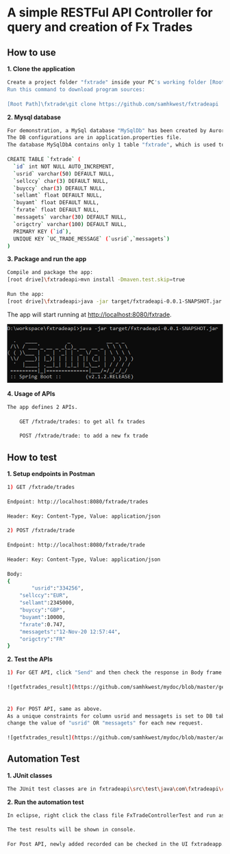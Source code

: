 # A simple RESTFul API Controller for query and creation of Fx Trades 

## How to use

**1. Clone the application**

```bash
Create a project folder "fxtrade" inside your PC's working folder [Root Path].
Run this command to download program sources:

[Root Path]\fxtrade\git clone https://github.com/samhkwest/fxtradeapi
```

**2. Mysql database**
```bash
For demonstration, a MySql database "MySqlDb" has been created by Aurora MySql and is hosted in AWS.
The DB configurations are in application.properties file.
The database MySqlDbA contains only 1 table "fxtrade", which is used to store the json data:

CREATE TABLE `fxtrade` (
  `id` int NOT NULL AUTO_INCREMENT,
  `usrid` varchar(50) DEFAULT NULL,
  `sellccy` char(3) DEFAULT NULL,
  `buyccy` char(3) DEFAULT NULL,
  `sellamt` float DEFAULT NULL,
  `buyamt` float DEFAULT NULL,
  `fxrate` float DEFAULT NULL,
  `messagets` varchar(30) DEFAULT NULL,
  `origctry` varchar(100) DEFAULT NULL,
  PRIMARY KEY (`id`),
  UNIQUE KEY `UC_TRADE_MESSAGE` (`usrid`,`messagets`)
) 

```

**3. Package and run the app**

```bash
Compile and package the app:
[root drive]\fxtradeapi>mvn install -Dmaven.test.skip=true

Run the app:
[root drive]\fxtradeapi>java -jar target/fxtradeapi-0.0.1-SNAPSHOT.jar

```

The app will start running at <http://localhost:8080/fxtrade>.


![compile success](https://github.com/samhkwest/mydoc/blob/master/run_fxtradeapi.PNG)

**4. Usage of APIs**
```bash
The app defines 2 APIs.

    GET /fxtrade/trades: to get all fx trades
    
    POST /fxtrade/trade: to add a new fx trade
```  

## How to test

**1. Setup endpoints in Postman**

```bash
1) GET /fxtrade/trades

Endpoint: http://localhost:8080/fxtrade/trades

Header: Key: Content-Type, Value: application/json

2) POST /fxtrade/trade

Endpoint: http://localhost:8080/fxtrade/trade

Header: Key: Content-Type, Value: application/json

Body:
{
    	"usrid":"334256",
	"sellccy":"EUR",
	"sellamt":2345000,
	"buyccy":"GBP",
	"buyamt":10000,
	"fxrate":0.747,
	"messagets":"12-Nov-20 12:57:44",
	"origctry":"FR"
}
```
**2. Test the APIs**

```bash
1) For GET API, click "Send" and then check the response in Body frame.

![getfxtrades_result](https://github.com/samhkwest/mydoc/blob/master/getfxtrades_results.PNG)


2) For POST API, same as above. 
As a unique constraints for column usrid and messagets is set to DB table, 
change the value of "usrid" OR "messagets" for each new request.

![getfxtrades_result](https://github.com/samhkwest/mydoc/blob/master/addfxtrade_results.PNG)

```

## Automation Test

**1. JUnit classes**

```bash
The JUnit test classes are in fxtradeapi\src\test\java\com\fxtradeapi\controller.
```
**2. Run the automation test**

```bash
In eclipse, right click the class file FxTradeControllerTest and run as "JUnit Test".

The test results will be shown in console.

For Post API, newly added recorded can be checked in the UI fxtradeapp.
```



